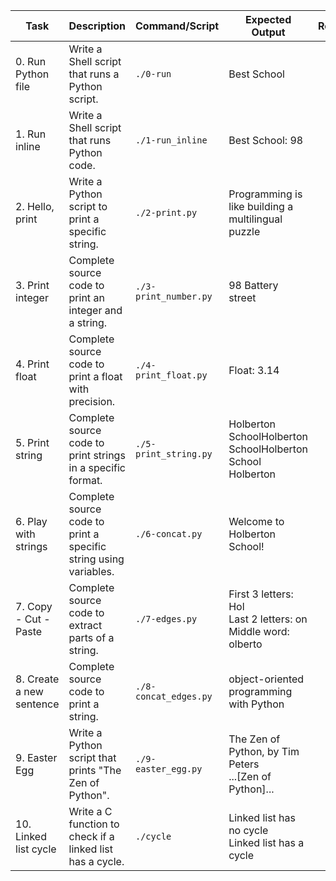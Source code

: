 | Task | Description | Command/Script | Expected Output | Repository |
|------|-------------|----------------|-----------------|------------|
| 0. Run Python file | Write a Shell script that runs a Python script. | `./0-run` | Best School | 
| 1. Run inline | Write a Shell script that runs Python code. | `./1-run_inline` | Best School: 98 | 
| 2. Hello, print | Write a Python script to print a specific string. | `./2-print.py` | Programming is like building a multilingual puzzle | 
| 3. Print integer | Complete source code to print an integer and a string. | `./3-print_number.py` | 98 Battery street | 
| 4. Print float | Complete source code to print a float with precision. | `./4-print_float.py` | Float: 3.14 | 
| 5. Print string | Complete source code to print strings in a specific format. | `./5-print_string.py` | Holberton SchoolHolberton SchoolHolberton School<br>Holberton | 
| 6. Play with strings | Complete source code to print a specific string using variables. | `./6-concat.py` | Welcome to Holberton School! | 
| 7. Copy - Cut - Paste | Complete source code to extract parts of a string. | `./7-edges.py` | First 3 letters: Hol<br>Last 2 letters: on<br>Middle word: olberto | 
| 8. Create a new sentence | Complete source code to print a string. | `./8-concat_edges.py` | object-oriented programming with Python | 
| 9. Easter Egg | Write a Python script that prints "The Zen of Python". | `./9-easter_egg.py` | The Zen of Python, by Tim Peters<br>...[Zen of Python]... | 
| 10. Linked list cycle | Write a C function to check if a linked list has a cycle. | `./cycle` | Linked list has no cycle<br>Linked list has a cycle | 
